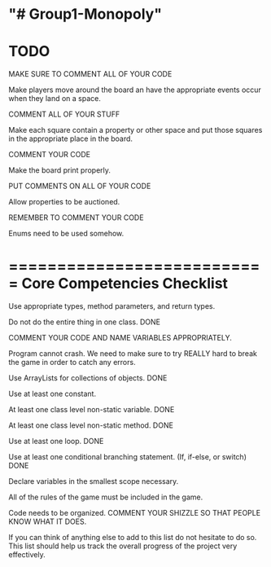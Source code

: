 "# Group1-Monopoly" 
====
TODO
====

MAKE SURE TO COMMENT ALL OF YOUR CODE

Make players move around the board an have the appropriate events occur when they land on a space.

COMMENT ALL OF YOUR STUFF

Make each square contain a property or other space and put those squares in the appropriate place in the board.

COMMENT YOUR CODE

Make the board print properly.

PUT COMMENTS ON ALL OF YOUR CODE

Allow properties to be auctioned.

REMEMBER TO COMMENT YOUR CODE

Enums need to be used somehow.

===========================
Core Competencies Checklist
===========================

Use appropriate types, method parameters, and return types.

Do not do the entire thing in one class. DONE

COMMENT YOUR CODE AND NAME VARIABLES APPROPRIATELY.

Program cannot crash. We need to make sure to try REALLY hard to break the game in order to catch any errors.

Use ArrayLists for collections of objects. DONE

Use at least one constant.

At least one class level non-static variable. DONE

At least one class level non-static method. DONE

Use at least one loop. DONE

Use at least one conditional branching statement. (If, if-else, or switch) DONE

Declare variables in the smallest scope necessary.

All of the rules of the game must be included in the game.

Code needs to be organized. COMMENT YOUR SHIZZLE SO THAT PEOPLE KNOW WHAT IT DOES.

If you can think of anything else to add to this list do not hesitate to do so. This list should help us track the overall progress of
the project very effectively.
